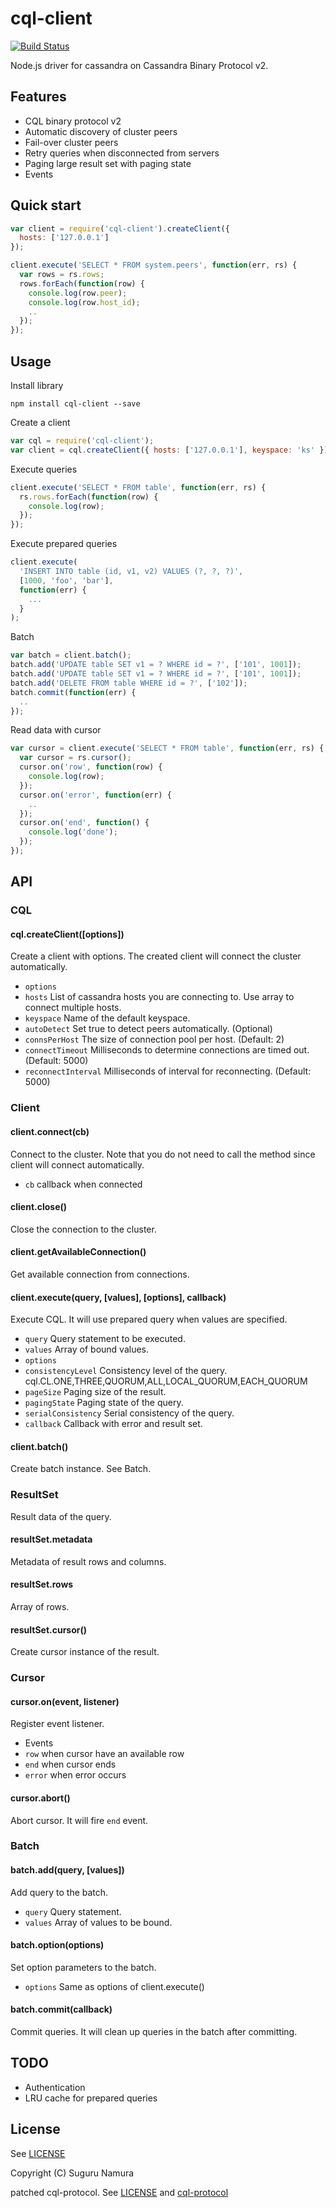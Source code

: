 cql-client
==========

[![Build Status](https://travis-ci.org/suguru/cql-client.png)](https://travis-ci.org/suguru/cql-client)

Node.js driver for cassandra on Cassandra Binary Protocol v2.

Features
----------

- CQL binary protocol v2
- Automatic discovery of cluster peers
- Fail-over cluster peers
- Retry queries when disconnected from servers
- Paging large result set with paging state
- Events

Quick start
----------

```js
var client = require('cql-client').createClient({
  hosts: ['127.0.0.1']
});

client.execute('SELECT * FROM system.peers', function(err, rs) {
  var rows = rs.rows;
  rows.forEach(function(row) {
    console.log(row.peer);
    console.log(row.host_id);
    ..
  });
});
```

Usage
----------

Install library

```
npm install cql-client --save
```

Create a client

```js
var cql = require('cql-client');
var client = cql.createClient({ hosts: ['127.0.0.1'], keyspace: 'ks' });
```

Execute queries

```js
client.execute('SELECT * FROM table', function(err, rs) {
  rs.rows.forEach(function(row) {
    console.log(row);
  });
});
```

Execute prepared queries

```js
client.execute(
  'INSERT INTO table (id, v1, v2) VALUES (?, ?, ?)',
  [1000, 'foo', 'bar'],
  function(err) {
    ...
  }
);
```

Batch

```js
var batch = client.batch();
batch.add('UPDATE table SET v1 = ? WHERE id = ?', ['101', 1001]);
batch.add('UPDATE table SET v1 = ? WHERE id = ?', ['101', 1001]);
batch.add('DELETE FROM table WHERE id = ?', ['102']);
batch.commit(function(err) {
  ..
});
```

Read data with cursor

```js
var cursor = client.execute('SELECT * FROM table', function(err, rs) {
  var cursor = rs.cursor();
  cursor.on('row', function(row) {
    console.log(row);
  });
  cursor.on('error', function(err) {
    ..
  });
  cursor.on('end', function() {
    console.log('done');
  });
});
```
API
----------

### CQL

#### cql.createClient([options])

Create a client with options. The created client will connect the cluster automatically.

* `options`
 * `hosts` List of cassandra hosts you are connecting to. Use array to connect multiple hosts.
 * `keyspace` Name of the default keyspace.
 * `autoDetect` Set true to detect peers automatically. (Optional)
 * `connsPerHost` The size of connection pool per host. (Default: 2)
 * `connectTimeout` Milliseconds to determine connections are timed out. (Default: 5000)
 * `reconnectInterval` Milliseconds of interval for reconnecting. (Default: 5000)

### Client

#### client.connect(cb)

Connect to the cluster. Note that you do not need to call the method since client will connect automatically.

* `cb` callback when connected

#### client.close()

Close the connection to the cluster.

#### client.getAvailableConnection()

Get available connection from connections.

#### client.execute(query, [values], [options], callback)

Execute CQL. It will use prepared query when values are specified.

* `query` Query statement to be executed.
* `values` Array of bound values.
* `options`
 * `consistencyLevel` Consistency level of the query. cql.CL.ONE,THREE,QUORUM,ALL,LOCAL_QUORUM,EACH_QUORUM
 * `pageSize` Paging size of the result.
 * `pagingState` Paging state of the query.
 * `serialConsistency` Serial consistency of the query.
* `callback` Callback with error and result set.

#### client.batch()

Create batch instance. See Batch.

### ResultSet

Result data of the query.

#### resultSet.metadata

Metadata of result rows and columns.

#### resultSet.rows

Array of rows.

#### resultSet.cursor()

Create cursor instance of the result.

### Cursor

#### cursor.on(event, listener)

Register event listener.

* Events
 * `row` when cursor have an available row
 * `end` when cursor ends
 * `error` when error occurs

#### cursor.abort()

Abort cursor. It will fire `end` event.

### Batch

#### batch.add(query, [values])

Add query to the batch.

* `query` Query statement.
* `values` Array of values to be bound.

#### batch.option(options)

Set option parameters to the batch.

* `options` Same as options of client.execute()

#### batch.commit(callback)

Commit queries. It will clean up queries in the batch after committing.

TODO
----------

- Authentication
- LRU cache for prepared queries

License
----------

See [LICENSE](LICENSE)

Copyright (C) Suguru Namura

patched cql-protocol. See [LICENSE](LICENSE.cql-protocol) and [cql-protocol](https://github.com/yukim/cql-protocol/)


